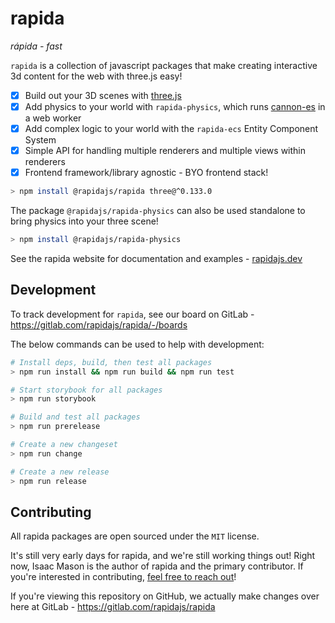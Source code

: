 # rapida

*rápida - fast*

`rapida` is a collection of javascript packages that make creating interactive 3d content for the web with three.js easy!

- [x] Build out your 3D scenes with [three.js](https://threejs.org/)
- [x] Add physics to your world with `rapida-physics`, which runs [cannon-es](https://github.com/pmndrs/cannon-es) in a web worker
- [x] Add complex logic to your world with the `rapida-ecs` Entity Component System
- [x] Simple API for handling multiple renderers and multiple views within renderers
- [x] Frontend framework/library agnostic - BYO frontend stack!

```bash
> npm install @rapidajs/rapida three@^0.133.0
```

The package `@rapidajs/rapida-physics` can also be used standalone to bring physics into your three scene!

```bash
> npm install @rapidajs/rapida-physics
```

See the rapida website for documentation and examples - [rapidajs.dev](https://rapidajs.dev/)

## Development

To track development for `rapida`, see our board on GitLab - https://gitlab.com/rapidajs/rapida/-/boards

The below commands can be used to help with development:

```bash
# Install deps, build, then test all packages
> npm run install && npm run build && npm run test

# Start storybook for all packages
> npm run storybook

# Build and test all packages
> npm run prerelease

# Create a new changeset
> npm run change

# Create a new release
> npm run release
```

## Contributing

All rapida packages are open sourced under the `MIT` license.

It's still very early days for rapida, and we're still working things out! Right now, Isaac Mason is the author of rapida and the primary contributor. If you're interested in contributing, [feel free to reach out](https://isaacmason.com/)! 

If you're viewing this repository on GitHub, we actually make changes over here at GitLab - https://gitlab.com/rapidajs/rapida
